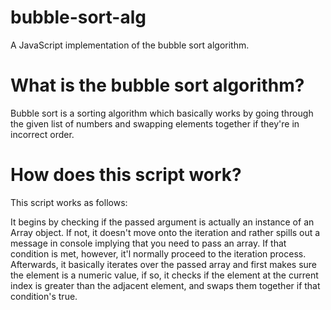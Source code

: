 # bubble-sort-alg
A JavaScript implementation of the bubble sort algorithm.

# What is the bubble sort algorithm?
Bubble sort is a sorting algorithm which basically works by going through the given list of numbers and swapping elements together if they're in incorrect order.

# How does this script work?
This script works as follows:

It begins by checking if the passed argument is actually an instance of an Array object. If not, it doesn't move onto the iteration and rather spills out a message in console implying that you need to pass an array. If that condition is met, however, it'l normally proceed to the iteration process. Afterwards, it basically iterates over the passed array and first makes sure the element is a numeric value, if so, it checks if the element at the current index is greater than the adjacent element, and swaps them together if that condition's true.
